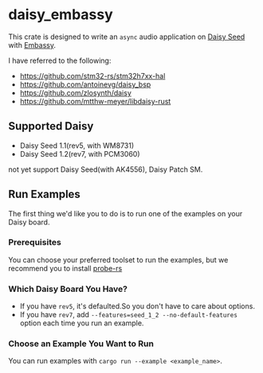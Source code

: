 # daisy_embassy

This crate is designed to write an `async` audio application on [Daisy Seed](https://electro-smith.com/products/daisy-seed) with [Embassy](https://github.com/embassy-rs/embassy).

I have referred to the following:

- <https://github.com/stm32-rs/stm32h7xx-hal>
- <https://github.com/antoinevg/daisy_bsp>
- <https://github.com/zlosynth/daisy>
- <https://github.com/mtthw-meyer/libdaisy-rust>

## Supported Daisy

- Daisy Seed 1.1(rev5, with WM8731)
- Daisy Seed 1.2(rev7, with PCM3060)

not yet support Daisy Seed(with AK4556), Daisy Patch SM.

## Run Examples

The first thing we'd like you to do is to run one of the examples on your Daisy board.

### Prerequisites

You can choose your preferred toolset to run the examples, but we recommend you to install [probe-rs](https://github.com/probe-rs/probe-rs)

### Which Daisy Board You Have?

- If you have `rev5`, it's defaulted.So you don't have to care about options.
- If you have `rev7`, add `--features=seed_1_2 --no-default-features`  option each time you run an example.

### Choose an Example You Want to Run 

You can run examples with `cargo run --example <example_name>`.
